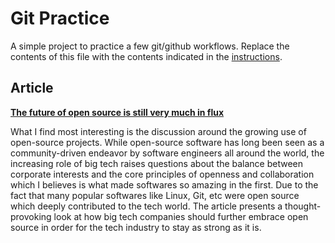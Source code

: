 # Git Practice
A simple project to practice a few git/github workflows.  Replace the contents of this file with the contents indicated in the [instructions](./instructions.md).
## Article
**[The future of open source is still very much in flux](https://www.technologyreview.com/2023/08/17/1077498/future-open-source/)**

What I find most interesting is the discussion around the growing use of open-source projects. While open-source software has long been seen as a community-driven endeavor by software engineers all around the world, the increasing role of big tech raises questions about the balance between corporate interests and the core principles of openness and collaboration which I believes is what made softwares so amazing in the first. Due to the fact that many popular softwares like Linux, Git, etc were open source which deeply contributed to the tech world. The article presents a thought-provoking look at how big tech companies should further embrace open source in order for the tech industry to stay as strong as it is. 